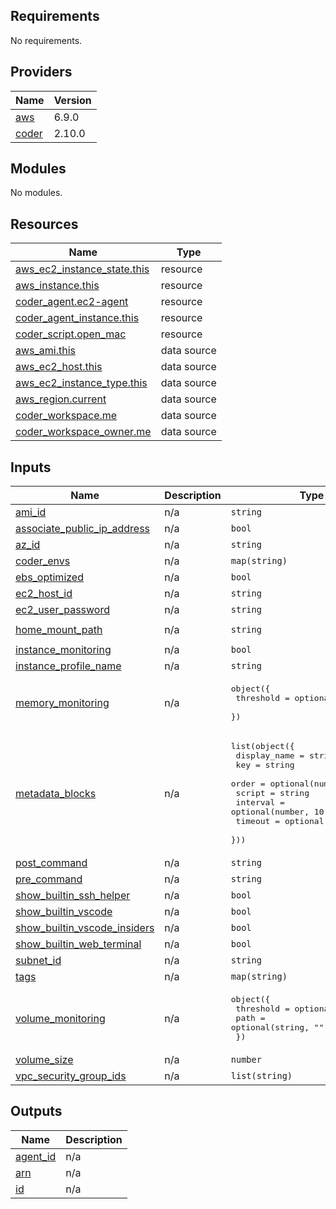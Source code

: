 <!-- BEGIN_TF_DOCS -->
## Requirements

No requirements.

## Providers

| Name | Version |
|------|---------|
| <a name="provider_aws"></a> [aws](#provider\_aws) | 6.9.0 |
| <a name="provider_coder"></a> [coder](#provider\_coder) | 2.10.0 |

## Modules

No modules.

## Resources

| Name | Type |
|------|------|
| [aws_ec2_instance_state.this](https://registry.terraform.io/providers/hashicorp/aws/latest/docs/resources/ec2_instance_state) | resource |
| [aws_instance.this](https://registry.terraform.io/providers/hashicorp/aws/latest/docs/resources/instance) | resource |
| [coder_agent.ec2-agent](https://registry.terraform.io/providers/coder/coder/latest/docs/resources/agent) | resource |
| [coder_agent_instance.this](https://registry.terraform.io/providers/coder/coder/latest/docs/resources/agent_instance) | resource |
| [coder_script.open_mac](https://registry.terraform.io/providers/coder/coder/latest/docs/resources/script) | resource |
| [aws_ami.this](https://registry.terraform.io/providers/hashicorp/aws/latest/docs/data-sources/ami) | data source |
| [aws_ec2_host.this](https://registry.terraform.io/providers/hashicorp/aws/latest/docs/data-sources/ec2_host) | data source |
| [aws_ec2_instance_type.this](https://registry.terraform.io/providers/hashicorp/aws/latest/docs/data-sources/ec2_instance_type) | data source |
| [aws_region.current](https://registry.terraform.io/providers/hashicorp/aws/latest/docs/data-sources/region) | data source |
| [coder_workspace.me](https://registry.terraform.io/providers/coder/coder/latest/docs/data-sources/workspace) | data source |
| [coder_workspace_owner.me](https://registry.terraform.io/providers/coder/coder/latest/docs/data-sources/workspace_owner) | data source |

## Inputs

| Name | Description | Type | Default | Required |
|------|-------------|------|---------|:--------:|
| <a name="input_ami_id"></a> [ami\_id](#input\_ami\_id) | n/a | `string` | `""` | no |
| <a name="input_associate_public_ip_address"></a> [associate\_public\_ip\_address](#input\_associate\_public\_ip\_address) | n/a | `bool` | `false` | no |
| <a name="input_az_id"></a> [az\_id](#input\_az\_id) | n/a | `string` | `"a"` | no |
| <a name="input_coder_envs"></a> [coder\_envs](#input\_coder\_envs) | n/a | `map(string)` | `{}` | no |
| <a name="input_ebs_optimized"></a> [ebs\_optimized](#input\_ebs\_optimized) | n/a | `bool` | `true` | no |
| <a name="input_ec2_host_id"></a> [ec2\_host\_id](#input\_ec2\_host\_id) | n/a | `string` | `""` | no |
| <a name="input_ec2_user_password"></a> [ec2\_user\_password](#input\_ec2\_user\_password) | n/a | `string` | n/a | yes |
| <a name="input_home_mount_path"></a> [home\_mount\_path](#input\_home\_mount\_path) | n/a | `string` | `"/Users/ec2-user"` | no |
| <a name="input_instance_monitoring"></a> [instance\_monitoring](#input\_instance\_monitoring) | n/a | `bool` | `true` | no |
| <a name="input_instance_profile_name"></a> [instance\_profile\_name](#input\_instance\_profile\_name) | n/a | `string` | `null` | no |
| <a name="input_memory_monitoring"></a> [memory\_monitoring](#input\_memory\_monitoring) | n/a | <pre>object({<br/>    threshold = optional(number, 80)<br/>  })</pre> | `{}` | no |
| <a name="input_metadata_blocks"></a> [metadata\_blocks](#input\_metadata\_blocks) | n/a | <pre>list(object({<br/>    display_name = string<br/>    key          = string<br/>    order        = optional(number, 1)<br/>    script       = string<br/>    interval     = optional(number, 10)<br/>    timeout      = optional(number, 1)<br/>  }))</pre> | `[]` | no |
| <a name="input_post_command"></a> [post\_command](#input\_post\_command) | n/a | `string` | `""` | no |
| <a name="input_pre_command"></a> [pre\_command](#input\_pre\_command) | n/a | `string` | `""` | no |
| <a name="input_show_builtin_ssh_helper"></a> [show\_builtin\_ssh\_helper](#input\_show\_builtin\_ssh\_helper) | n/a | `bool` | `false` | no |
| <a name="input_show_builtin_vscode"></a> [show\_builtin\_vscode](#input\_show\_builtin\_vscode) | n/a | `bool` | `false` | no |
| <a name="input_show_builtin_vscode_insiders"></a> [show\_builtin\_vscode\_insiders](#input\_show\_builtin\_vscode\_insiders) | n/a | `bool` | `false` | no |
| <a name="input_show_builtin_web_terminal"></a> [show\_builtin\_web\_terminal](#input\_show\_builtin\_web\_terminal) | n/a | `bool` | `true` | no |
| <a name="input_subnet_id"></a> [subnet\_id](#input\_subnet\_id) | n/a | `string` | `""` | no |
| <a name="input_tags"></a> [tags](#input\_tags) | n/a | `map(string)` | `{}` | no |
| <a name="input_volume_monitoring"></a> [volume\_monitoring](#input\_volume\_monitoring) | n/a | <pre>object({<br/>    threshold = optional(number, 80)<br/>    path      = optional(string, "")<br/>  })</pre> | `{}` | no |
| <a name="input_volume_size"></a> [volume\_size](#input\_volume\_size) | n/a | `number` | `20` | no |
| <a name="input_vpc_security_group_ids"></a> [vpc\_security\_group\_ids](#input\_vpc\_security\_group\_ids) | n/a | `list(string)` | `[]` | no |

## Outputs

| Name | Description |
|------|-------------|
| <a name="output_agent_id"></a> [agent\_id](#output\_agent\_id) | n/a |
| <a name="output_arn"></a> [arn](#output\_arn) | n/a |
| <a name="output_id"></a> [id](#output\_id) | n/a |
<!-- END_TF_DOCS -->